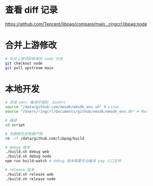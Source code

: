 # 查看 diff 记录

https://github.com/Tencent/libpag/compare/main...ringcrl:libpag:node

# 合并上游修改

```sh
# 合并上游项目修改到 node 分支
git checkout node
git pull upstream main
```

# 本地开发

```sh
# 添加 emcc 编译环境到 .bashrc
source "/data/github.com/emsdk/emsdk_env.sh" # Linux
source "/Users/ringcrl/Documents/github/emsdk/emsdk_env.sh" # Mac

# 编译
cd script

# 先删除历史构建产物
rm -rf /data/github.com/libpag/build

# debug 版本
./build.sh debug web
./build.sh debug node
npm run build:watch # debug 版本需要手动编译 pag 入口文件

# release 版本
./build.sh release web
./build.sh release node
```
